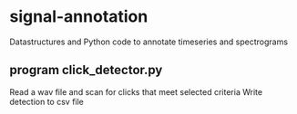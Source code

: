 # signal-annotation
Datastructures and Python code to annotate timeseries and spectrograms

## program click_detector.py

Read a wav file and scan for clicks that meet selected criteria
Write detection to csv file
